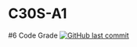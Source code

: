 # C30S-A1

#6 Code Grade
[![GitHub last commit](https://img.shields.io/github/last-commit/google/skia.svg)](https://github.com/cgenyk/C30S-A1-FIXED)
